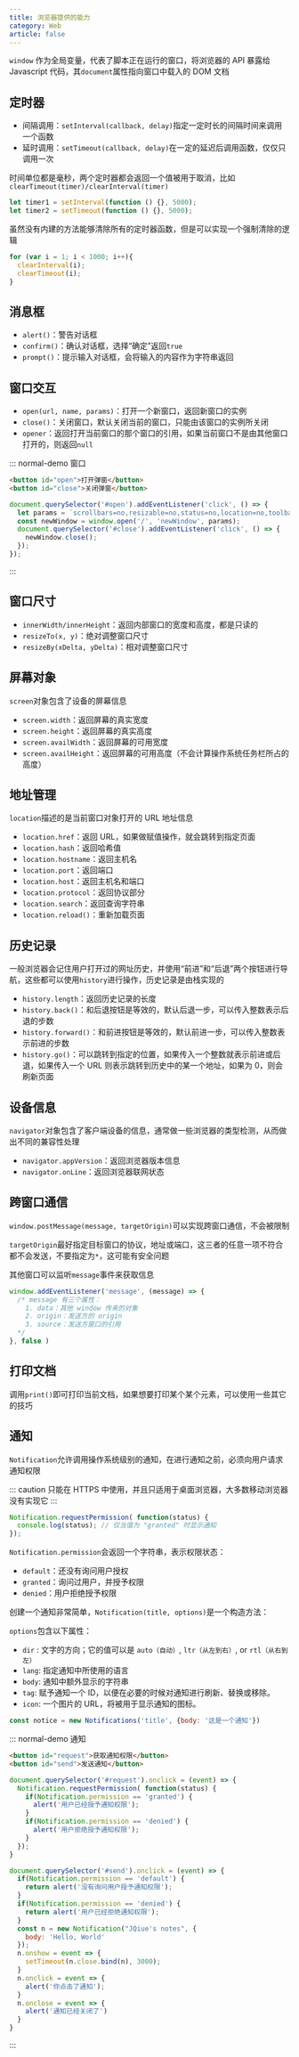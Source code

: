```yaml
---
title: 浏览器提供的能力
category: Web
article: false
---
```


`window` 作为全局变量，代表了脚本正在运行的窗口，将浏览器的 API 暴露给 Javascript 代码，其`document`属性指向窗口中载入的 DOM 文档

## 定时器

+ 间隔调用：`setInterval(callback, delay)`指定一定时长的间隔时间来调用一个函数
+ 延时调用：`setTimeout(callback, delay)`在一定的延迟后调用函数，仅仅只调用一次

时间单位都是毫秒，两个定时器都会返回一个值被用于取消，比如`clearTimeout(timer)/clearInterval(timer)`

```js
let timer1 = setInterval(function () {}, 5000);
let timer2 = setTimeout(function () {}, 5000);
```

虽然没有内建的方法能够清除所有的定时器函数，但是可以实现一个强制清除的逻辑

```js
for (var i = 1; i < 1000; i++){
  clearInterval(i);
  clearTimeout(i);
}
```

## 消息框

+ `alert()`：警告对话框
+ `confirm()`：确认对话框，选择“确定”返回`true`
+ `prompt()`：提示输入对话框，会将输入的内容作为字符串返回

## 窗口交互

+ `open(url, name, params)`：打开一个新窗口，返回新窗口的实例
+ `close()`：关闭窗口，默认关闭当前的窗口，只能由该窗口的实例所关闭
+ `opener`：返回打开当前窗口的那个窗口的引用，如果当前窗口不是由其他窗口打开的，则返回`null`

::: normal-demo 窗口

```html
<button id="open">打开弹窗</button>
<button id="close">关闭弹窗</button>
```

```js
document.querySelector('#open').addEventListener('click', () => {
  let params = `scrollbars=no,resizable=no,status=no,location=no,toolbar=nomenubar=no,width=0,height=0,left=-1000,top=-1000`;
  const newWindow = window.open('/', 'newWindow', params);
  document.querySelector('#close').addEventListener('click', () => {
    newWindow.close();
  });
});
```

:::

## 窗口尺寸

+ `innerWidth/innerHeight`：返回内部窗口的宽度和高度，都是只读的
+ `resizeTo(x, y)`：绝对调整窗口尺寸
+ `resizeBy(xDelta, yDelta)`：相对调整窗口尺寸

## 屏幕对象

`screen`对象包含了设备的屏幕信息

+ `screen.width`：返回屏幕的真实宽度
+ `screen.height`：返回屏幕的真实高度
+ `screen.availWidth`：返回屏幕的可用宽度
+ `screen.availHeight`：返回屏幕的可用高度（不会计算操作系统任务栏所占的高度）

## 地址管理

`location`描述的是当前窗口对象打开的 URL 地址信息

+ `location.href`：返回 URL，如果做赋值操作，就会跳转到指定页面
+ `location.hash`：返回哈希值
+ `location.hostname`：返回主机名
+ `location.port`：返回端口
+ `location.host`：返回主机名和端口
+ `location.protocol`：返回协议部分
+ `location.search`：返回查询字符串
+ `location.reload()`：重新加载页面

## 历史记录

一般浏览器会记住用户打开过的网址历史，并使用“前进”和“后退”两个按钮进行导航，这些都可以使用`history`进行操作，历史记录是由栈实现的

+ `history.length`：返回历史记录的长度
+ `history.back()`：和后退按钮是等效的，默认后退一步，可以传入整数表示后退的步数
+ `history.forward()`：和前进按钮是等效的，默认前进一步，可以传入整数表示前进的步数
+ `history.go()`：可以跳转到指定的位置，如果传入一个整数就表示前进或后退，如果传入一个 URL 则表示跳转到历史中的某一个地址，如果为 0，则会刷新页面

## 设备信息

`navigator`对象包含了客户端设备的信息，通常做一些浏览器的类型检测，从而做出不同的兼容性处理

+ `navigator.appVersion`：返回浏览器版本信息
+ `navigator.onLine`：返回浏览器联网状态

## 跨窗口通信

`window.postMessage(message, targetOrigin)`可以实现跨窗口通信，不会被限制

`targetOrigin`最好指定目标窗口的协议，地址或端口，这三者的任意一项不符合都不会发送，不要指定为`*`，这可能有安全问题

其他窗口可以监听`message`事件来获取信息

```js
window.addEventListener('message', (message) => {
  /* message 有三个属性：
    1. data：其他 window 传来的对象
    2. origin：发送方的 origin 
    3. source：发送方窗口的引用
  */
}, false )
```

## 打印文档

调用`print()`即可打印当前文档，如果想要打印某个某个元素，可以使用一些其它的技巧

## 通知

`Notification`允许调用操作系统级别的通知，在进行通知之前，必须向用户请求通知权限

::: caution
只能在 HTTPS 中使用，并且只适用于桌面浏览器，大多数移动浏览器没有实现它
:::

```js
Notification.requestPermission( function(status) {
  console.log(status); // 仅当值为 "granted" 时显示通知
});
```

`Notification.permission`会返回一个字符串，表示权限状态：

+ `default`：还没有询问用户授权
+ `granted`：询问过用户，并授予权限
+ `denied`：用户拒绝授予权限

创建一个通知非常简单，`Notification(title, options)`是一个构造方法：

`options`包含以下属性：

+ `dir` : 文字的方向；它的值可以是 `auto（自动）`, `ltr（从左到右）`, or `rtl（从右到左）`
+ `lang`: 指定通知中所使用的语言
+ `body`: 通知中额外显示的字符串
+ `tag`: 赋予通知一个 ID，以便在必要的时候对通知进行刷新、替换或移除。
+ `icon`: 一个图片的 URL，将被用于显示通知的图标。

```js
const notice = new Notifications('title', {body: '这是一个通知'})
```

::: normal-demo 通知

```html
<button id="request">获取通知权限</button>
<button id="send">发送通知</button>
```

```js
document.querySelector('#request').onclick = (event) => {
  Notification.requestPermission( function(status) {
    if(Notification.permission == 'granted') {
      alert('用户已经授予通知权限');
    }
    if(Notification.permission == 'denied') {
      alert('用户拒绝授予通知权限');
    }
  });
}

document.querySelector('#send').onclick = (event) => {
  if(Notification.permission == 'default') {
    return alert('没有询问用户授予通知权限');
  }
  if(Notification.permission == 'denied') {
    return alert('用户已经拒绝通知权限');
  }
  const n = new Notification("JQiue's notes", {
    body: 'Hello, World'
  });
  n.onshow = event => {
    setTimeout(n.close.bind(n), 3000);
  }
  n.onclick = event => {
    alert('你点击了通知');
  }
  n.onclose = event => {
    alert('通知已经关闭了')
  }
}
```

:::
